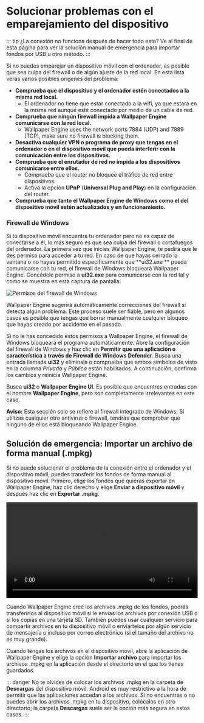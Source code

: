 # Solucionar problemas con el emparejamiento del dispositivo

::: tip
¿La conexión no funciona después de hacer todo esto? Ve al final de esta página para ver la solución manual de emergencia para importar fondos por USB u otro método.
:::

Si no puedes emparejar un dispositivo móvil con el ordenador, es posible que sea culpa del firewall o de algún ajuste de la red local. En esta lista verás varios posibles orígenes del problema:

* **Comprueba que el dispositivo y el ordenador estén conectados a la misma red local.**
  * El ordenador no tiene que estar conectado a la wifi, ya que estará en la misma red aunque esté conectado por medio de un cable de red.
* **Comprueba que ningún firewall impida a Wallpaper Engine comunicarse con la red local.**
  * Wallpaper Engine uses the network ports 7884 (UDP) and 7889 (TCP), make sure no firewall is blocking them.
* **Desactiva cualquier VPN o programa de proxy que tengas en el ordenador o en el dispositivo móvil que pueda interferir con la comunicación entre los dispositivos.**
* **Comprueba que el enrutador de red no impida a los dispositivos comunicarse entre ellos.**
    * Comprueba que el router no bloquee el tráfico de red entre dispositivos.
    * Activa la opción **UPnP** (**Universal Plug and Play**) en la configuración del router.
* **Comprueba que tanto el Wallpaper Engine de Windows como el del dispositivo móvil estén actualizados y en funcionamiento.**

### Firewall de Windows

Si tu dispositivo móvil encuentra tu ordenador pero no es capaz de conectarse a él, lo más seguro es que sea culpa del firewall o cortafuegos del ordenador. La primera vez que inicies Wallpaper Engine, te pedirá que le des permiso para acceder a tu red. En caso de que hayas cerrado la ventana o no hayas permitido específicamente que **ui32.exe ** pueda comunicarse con tu red, el firewall de Windows bloqueará Wallpaper Engine. Concédele permiso a **ui32.exe** para comunicarse con la red tal y como se muestra en esta captura de pantalla:

![Permisos del firewall de Windows](/img/faq/windows_defender.png)

Wallpaper Engine sugerirá automáticamente correcciones del firewall si detecta algún problema. Este proceso suele ser fiable, pero en algunos casos es posible que tengas que borrar manualmente cualquier bloqueo que hayas creado por accidente en el pasado.

Si no le has concedido estos permisos a Wallpaper Engine, el firewall de Windows bloqueará el programa automáticamente. Abre la configuración del firewall de Windows y haz clic en **Permitir que una aplicación o característica a través de Firewall de Windows Defender**. Busca una entrada llamada **ui32** y elimínala o comprueba que ambos símbolos de visto en la columna *Privada* y *Pública* están habilitados. A continuación, confirma los cambios y reinicia Wallpaper Engine.

Busca **ui32** o **Wallpaper Engine UI**. Es posible que encuentres entradas con el nombre **Wallpaper Engine**, pero son completamente irrelevantes en este caso.

**Aviso:** Esta sección solo se refiere al firewall integrado de Windows. Si utilizas cualquier otro antivirus o firewall, tendrás que comprobar que ninguno de ellos está bloqueando Wallpaper Engine.

## Solución de emergencia: Importar un archivo de forma manual (.mpkg)

Si no puede solucionar el problema de la conexión entre el ordenador y el dispositivo móvil, puedes transferir los fondos de forma manual al dispositivo móvil. Primero, elige los fondos que quieras exportar en Wallpaper Engine, haz clic derecho y elige **Enviar a dispositivo móvil** y después haz clic en **Exportar .mpkg**.

<video width="100%" controls autoplay loop>
  <source src="/videos/mobile_export.mp4" type="video/mp4">
  Tu navegador no admite la etiqueta de vídeo.
</video>

Cuando Wallpaper Engine cree los archivos .mpkg de los fondos, podrás transferirlos al dispositivo móvil si le envías los archivos por conexión USB o si los copias en una tarjeta SD. También puedes usar cualquier servicio para compartir archivos en tu dispositivo móvil o enviártelos por algún servicio de mensajería o incluso por correo electrónico (si el tamaño del archivo no es muy grande).

Cuando tengas los archivos en el dispositivo móvil, abre la aplicación de Wallpaper Engine y elige la opción **Importar archivo** para importar los archivos .mpkg en la aplicación desde el directorio en el que los tienes guardados.

::: danger
No te olvides de colocar los archivos .mpkg en la carpeta de **Descargas** del dispositivo móvil. Android es muy restrictivo a la hora de permitir que las aplicaciones accedan a los archivos. Si no encuentras o no puedes abrir los archivos .mpkg en tu dispositivo, colócalos en otro directorio; la carpeta **Descargas** suele ser la opción más segura en estos casos.
:::
